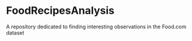 # FoodRecipesAnalysis
A repository dedicated to finding interesting observations in the Food.com dataset
